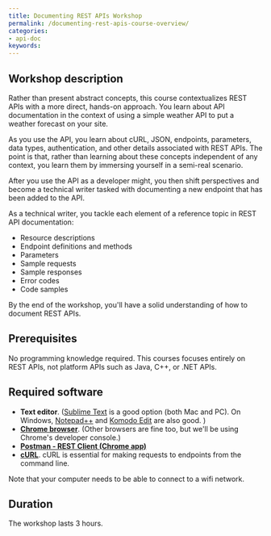 ```yaml
---
title: Documenting REST APIs Workshop
permalink: /documenting-rest-apis-course-overview/
categories:
- api-doc
keywords: 
---
```


<h2>Workshop description</h2>

Rather than present abstract concepts, this course contextualizes REST APIs with a more direct, hands-on approach. You learn about API documentation in the context of using a simple weather API to put a weather forecast on your site.

As you use the API, you learn about cURL, JSON, endpoints, parameters, data types, authentication, and other details associated with REST APIs. The point is that, rather than learning about these concepts independent of any context, you learn them by immersing yourself in a semi-real scenario.

After you use the API as a developer might, you then shift perspectives and become a technical writer tasked with documenting a new endpoint that has been added to the API.

As a technical writer, you tackle each element of a reference topic in REST API documentation: 

* Resource descriptions
* Endpoint definitions and methods
* Parameters
* Sample requests
* Sample responses
* Error codes
* Code samples

By the end of the workshop, you'll have a solid understanding of how to document REST APIs.

<h2>Prerequisites</h2>

No programming knowledge required. This courses focuses entirely on REST APIs, not platform APIs such as Java, C++, or .NET APIs.

## Required software

* **Text editor**. ([Sublime Text](http://www.sublimetext.com/) is a good option (both Mac and PC). On Windows, [Notepad++](https://notepad-plus-plus.org/) and [Komodo Edit](http://komodoide.com/komodo-edit/) are also good. )
* **[Chrome browser](http://www.google.com/chrome/)**. (Other browsers are fine too, but we'll be using Chrome's developer console.)
* **[Postman - REST Client (Chrome app)](https://chrome.google.com/webstore/detail/postman-rest-client/fdmmgilgnpjigdojojpjoooidkmcomcm?hl=en)**
* **[cURL](http://curl.haxx.se/)**. cURL is essential for making requests to endpoints from the command line.

Note that your computer needs to be able to connect to a wifi network.

<h2>Duration</h2>

The workshop lasts 3 hours.

